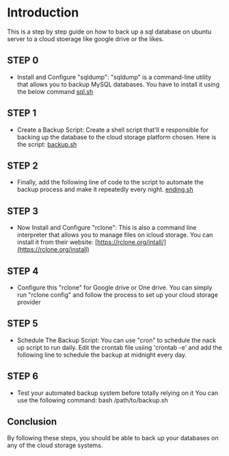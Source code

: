 # Introduction
This is a step by step guide on how to back up a sql database on ubuntu server to a cloud stoerage like google drive or the likes.

## STEP 0
- Install and Configure "sqldump":
"sqldump" is a command-line utility that allows you to backup MySQL databases. You have to install it using the below command
[sql.sh](sql.sh)

## STEP 1
- Create a Backup Script:
Create a shell script that'll e responsible for backing up the database to the cloud storage platform chosen.
Here is the script:
[backup.sh](backup.sh)

## STEP 2
- Finally, add the following line of code to the script to automate the backup process and make it repeatedly every night.
[ending.sh](ending.sh)

## STEP 3
- Now Install and Configure "rclone":
This is also a command line interpreter that allows you to manage files on icloud storage. You can install it from their website: [https://rclone.org/intall/](https://rclone.org/install)

## STEP 4
- Configure this "rclone" for Google drive or One drive.
You can simply run "rclone config" and follow the process to set up your cloud storage provider 

## STEP 5
- Schedule The Backup Script:
You can use "cron" to schedule the nack up script to run daily. Edit the crontab file usiing 'crontab -e' and add the following line to schedule the backup at midnight every day.

## STEP 6
- Test your automated backup system before totally relying on it
You can use the following command:
bash /path/to/backup.sh

## Conclusion
By following these steps, you should be able to back up your databases on any of the cloud storage systems.